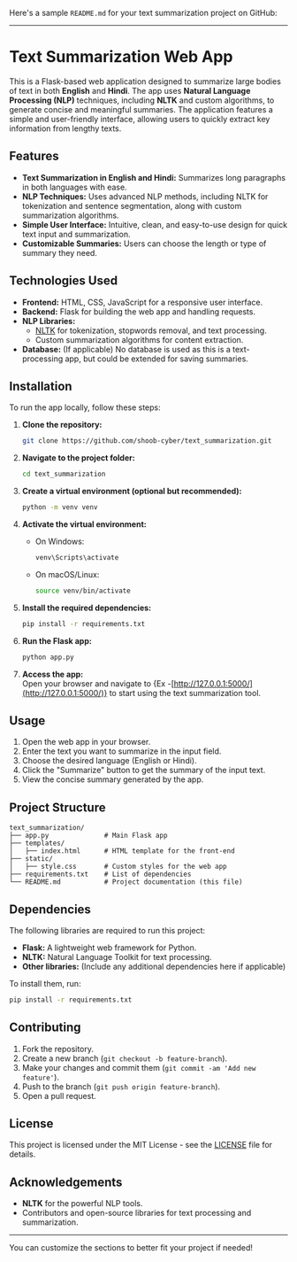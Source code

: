Here's a sample `README.md` for your text summarization project on GitHub:

---

# Text Summarization Web App

This is a Flask-based web application designed to summarize large bodies of text in both **English** and **Hindi**. The app uses **Natural Language Processing (NLP)** techniques, including **NLTK** and custom algorithms, to generate concise and meaningful summaries. The application features a simple and user-friendly interface, allowing users to quickly extract key information from lengthy texts.

## Features
- **Text Summarization in English and Hindi:** Summarizes long paragraphs in both languages with ease.
- **NLP Techniques:** Uses advanced NLP methods, including NLTK for tokenization and sentence segmentation, along with custom summarization algorithms.
- **Simple User Interface:** Intuitive, clean, and easy-to-use design for quick text input and summarization.
- **Customizable Summaries:** Users can choose the length or type of summary they need.

## Technologies Used
- **Frontend:** HTML, CSS, JavaScript for a responsive user interface.
- **Backend:** Flask for building the web app and handling requests.
- **NLP Libraries:** 
  - [NLTK](https://www.nltk.org/) for tokenization, stopwords removal, and text processing.
  - Custom summarization algorithms for content extraction.
- **Database:** (If applicable) No database is used as this is a text-processing app, but could be extended for saving summaries.
  
## Installation

To run the app locally, follow these steps:

1. **Clone the repository:**
   ```bash
   git clone https://github.com/shoob-cyber/text_summarization.git
   ```

2. **Navigate to the project folder:**
   ```bash
   cd text_summarization
   ```

3. **Create a virtual environment (optional but recommended):**
   ```bash
   python -m venv venv
   ```

4. **Activate the virtual environment:**
   - On Windows:
     ```bash
     venv\Scripts\activate
     ```
   - On macOS/Linux:
     ```bash
     source venv/bin/activate
     ```

5. **Install the required dependencies:**
   ```bash
   pip install -r requirements.txt
   ```

6. **Run the Flask app:**
   ```bash
   python app.py
   ```

7. **Access the app:**  
   Open your browser and navigate to {Ex -[http://127.0.0.1:5000/](http://127.0.0.1:5000/)} to start using the text summarization tool.

## Usage
1. Open the web app in your browser.
2. Enter the text you want to summarize in the input field.
3. Choose the desired language (English or Hindi).
4. Click the "Summarize" button to get the summary of the input text.
5. View the concise summary generated by the app.

## Project Structure

```
text_summarization/
├── app.py              # Main Flask app
├── templates/
│   ├── index.html      # HTML template for the front-end
├── static/
│   ├── style.css       # Custom styles for the web app
├── requirements.txt    # List of dependencies
└── README.md           # Project documentation (this file)
```

## Dependencies

The following libraries are required to run this project:

- **Flask:** A lightweight web framework for Python.
- **NLTK:** Natural Language Toolkit for text processing.
- **Other libraries:** (Include any additional dependencies here if applicable)

To install them, run:
```bash
pip install -r requirements.txt
```

## Contributing

1. Fork the repository.
2. Create a new branch (`git checkout -b feature-branch`).
3. Make your changes and commit them (`git commit -am 'Add new feature'`).
4. Push to the branch (`git push origin feature-branch`).
5. Open a pull request.

## License

This project is licensed under the MIT License - see the [LICENSE](LICENSE) file for details.

## Acknowledgements

- **NLTK** for the powerful NLP tools.
- Contributors and open-source libraries for text processing and summarization.

---

You can customize the sections to better fit your project if needed!

